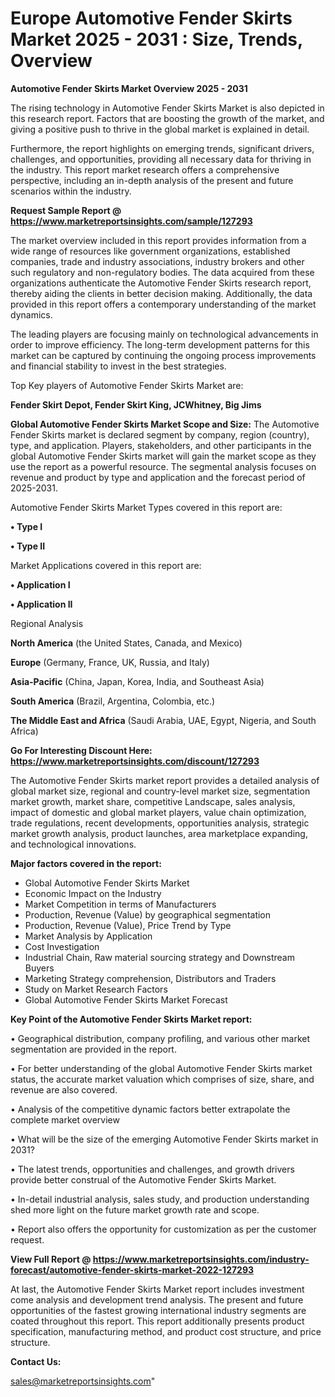  # Europe Automotive Fender Skirts Market 2025 - 2031 : Size, Trends, Overview

<Strong> Automotive Fender Skirts Market Overview 2025 - 2031</strong>

The rising technology in Automotive Fender Skirts Market is also depicted in this research report. Factors that are boosting the growth of the market, and giving a positive push to thrive in the global market is explained in detail.

Furthermore, the report highlights on emerging trends, significant drivers, challenges, and opportunities, providing all necessary data for thriving in the industry. This report market research offers a comprehensive perspective, including an in-depth analysis of the present and future scenarios within the industry.

<strong>Request Sample Report @ <a href=https://www.marketreportsinsights.com/sample/127293>https://www.marketreportsinsights.com/sample/127293</a></strong>

The market overview included in this report provides information from a wide range of resources like government organizations, established companies, trade and industry associations, industry brokers and other such regulatory and non-regulatory bodies. The data acquired from these organizations authenticate the Automotive Fender Skirts research report, thereby aiding the clients in better decision making. Additionally, the data provided in this report offers a contemporary understanding of the market dynamics.

The leading players are focusing mainly on technological advancements in order to improve efficiency. The long-term development patterns for this market can be captured by continuing the ongoing process improvements and financial stability to invest in the best strategies.

Top Key players of Automotive Fender Skirts Market are:

<strong>Fender Skirt Depot, Fender Skirt King, JCWhitney, Big Jims</strong>

<strong><b>Global Automotive Fender Skirts Market Scope and Size:</b></strong>
The Automotive Fender Skirts market is declared segment by company, region (country), type, and application. Players, stakeholders, and other participants in the global Automotive Fender Skirts market will gain the market scope as they use the report as a powerful resource. The segmental analysis focuses on revenue and product by type and application and the forecast period of 2025-2031.

Automotive Fender Skirts Market Types covered in this report are:

<strong>• Type I

• Type II</strong>

Market Applications covered in this report are:

<strong>• Application I

• Application II</strong> 

Regional Analysis

<strong>North America</strong> (the United States, Canada, and Mexico)

<strong>Europe</strong> (Germany, France, UK, Russia, and Italy)

<strong>Asia-Pacific</strong> (China, Japan, Korea, India, and Southeast Asia)

<strong>South America</strong> (Brazil, Argentina, Colombia, etc.)

<strong>The Middle East and Africa</strong> (Saudi Arabia, UAE, Egypt, Nigeria, and South Africa)

<strong>Go For Interesting Discount Here: <a href=https://www.marketreportsinsights.com/discount/127293>https://www.marketreportsinsights.com/discount/127293</a></strong>

The Automotive Fender Skirts market report provides a detailed analysis of global market size, regional and country-level market size, segmentation market growth, market share, competitive Landscape, sales analysis, impact of domestic and global market players, value chain optimization, trade regulations, recent developments, opportunities analysis, strategic market growth analysis, product launches, area marketplace expanding, and technological innovations.

<strong><b>Major factors covered in the report:</b></strong>
<ul>
  <li>Global Automotive Fender Skirts Market </li>
  <li>Economic Impact on the Industry</li>
  <li>Market Competition in terms of Manufacturers</li>
  <li>Production, Revenue (Value) by geographical segmentation</li>
  <li>Production, Revenue (Value), Price Trend by Type</li>
  <li>Market Analysis by Application</li>
  <li>Cost Investigation</li>
  <li>Industrial Chain, Raw material sourcing strategy and Downstream Buyers</li>
  <li>Marketing Strategy comprehension, Distributors and Traders</li>
  <li>Study on Market Research Factors</li>
  <li>Global Automotive Fender Skirts Market Forecast</li>
</ul>

<strong><b>Key Point of the Automotive Fender Skirts Market report:</b></strong>

• Geographical distribution, company profiling, and various other market segmentation are provided in the report.

• For better understanding of the global Automotive Fender Skirts market status, the accurate market valuation which comprises of size, share, and revenue are also covered.

• Analysis of the competitive dynamic factors better extrapolate the complete market overview

• What will be the size of the emerging Automotive Fender Skirts market in 2031?

• The latest trends, opportunities and challenges, and growth drivers provide better construal of the Automotive Fender Skirts Market.

• In-detail industrial analysis, sales study, and production understanding shed more light on the future market growth rate and scope.

• Report also offers the opportunity for customization as per the customer request.

<strong><b>View Full Report @ <a href=https://www.marketreportsinsights.com/industry-forecast/automotive-fender-skirts-market-2022-127293>https://www.marketreportsinsights.com/industry-forecast/automotive-fender-skirts-market-2022-127293</a></b></strong>


At last, the Automotive Fender Skirts Market report includes investment come analysis and development trend analysis. The present and future opportunities of the fastest growing international industry segments are coated throughout this report. This report additionally presents product specification, manufacturing method, and product cost structure, and price structure.

<strong>Contact Us:</strong>

sales@marketreportsinsights.com"
